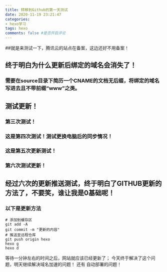 ```yaml
---
title: 转移到Github的第一天测试
date: 2020-11-19 23:21:47
categories:
- hexo学习
tags: hexo
comments: false #是否开启评论
---
```

##就是来测试一下，腾讯云的站点在备案，这边还好不用备案！

## 终于明白为什么更新后绑定的域名会消失了！
### 需要在source目录下简历一个CNAME的文档无后缀，将绑定的域名写进去且不带前缀“www”之类。
## 测试更新！
### 第三次测试！
### 这是第四次测试！测试更换电脑后的同步情况！
### 这是第五次更新测试！
### 第六次测试更新！
## 经过六次的更新推送测试，终于明白了GITHUB更新的方法了，不要笑，谁让我是0基础呢！
### 以下是更新方法
```
# 添加到缓存区
git add -A
git commit -m "更新的内容"
# 推送至远程仓库
git push origin hexo
hexo g
hexo d
```
等待一分钟左右的时间之后，网站就应该已经更新了；
今天终于解决了这个问题，明天继续解决域名加速的问题！
还有 自动部署的问题！